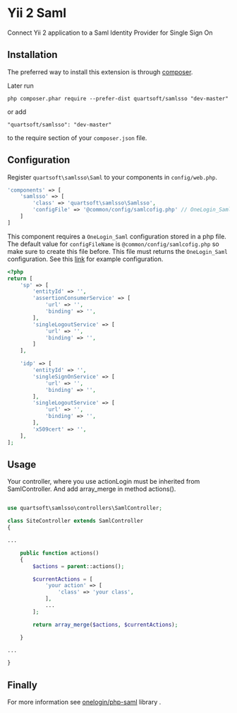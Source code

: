 # Yii 2 Saml

Connect Yii 2 application to a Saml Identity Provider for Single Sign On

Installation
------------

The preferred way to install this extension is through [composer](http://getcomposer.org/download/).

Later run

```
php composer.phar require --prefer-dist quartsoft/samlsso "dev-master"
```

or add

```
"quartsoft/samlsso": "dev-master"
```

to the require section of your `composer.json` file.

Configuration
-------------

Register ``quartsoft\samlsso\Saml`` to your components in ``config/web.php``.

```php
'components' => [
    'samlsso' => [
        'class' => 'quartsoft\samlsso\Samlsso',
        'configFile' => '@common/config/samlcofig.php' // OneLogin_Saml config file (Optional)
    ]
]
```

This component requires a ``OneLogin_Saml`` configuration stored in a php file. The default value for ``configFileName`` is ``@common/config/samlcofig.php`` so make sure to create this file before. This file must returns the ``OneLogin_Saml`` configuration. See this [link](https://github.com/onelogin/php-saml/blob/master/settings_example.php) for example configuration.

```php
<?php
return [
    'sp' => [
        'entityId' => '',
        'assertionConsumerService' => [
            'url' => '',
            'binding' => '',
        ],
        'singleLogoutService' => [
            'url' => '',
            'binding' => '',
        ]
    ],

    'idp' => [
        'entityId' => '',
        'singleSignOnService' => [
            'url' => '',
            'binding' => '',
        ],
        'singleLogoutService' => [
            'url' => '',
            'binding' => '',
        ],
        'x509cert' => '',
    ],
];
```

Usage
-----

Your controller, where you use actionLogin must be inherited from SamlController. And add array_merge in method actions().

```php

use quartsoft\samlsso\controllers\SamlController;

class SiteController extends SamlController
{

...

    public function actions()
    {
        $actions = parent::actions();

        $currentActions = [
            'your action' => [
                'class' => 'your class',
            ],
            ...
        ];

        return array_merge($actions, $currentActions);

    }

...

}
```

Finally
-------

For more information see [onelogin/php-saml](https://github.com/onelogin/php-saml) library .
